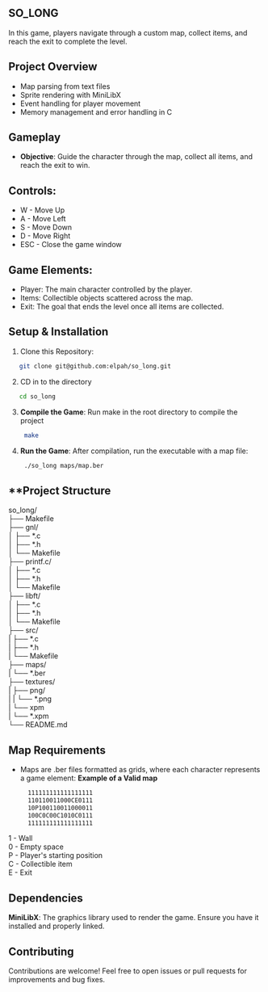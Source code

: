 ## **SO_LONG**

In this game, players navigate through a custom map, collect items, and reach the exit to complete the level.

## **Project Overview**

- Map parsing from text files
- Sprite rendering with MiniLibX
- Event handling for player movement
- Memory management and error handling in C

## **Gameplay**

- **Objective**: Guide the character through the map, collect all items, and reach the exit to win.

  
## **Controls**:

  - W - Move Up
  - A - Move Left
  - S - Move Down
  - D - Move Right
  - ESC - Close the game window

## **Game Elements:**
- Player: The main character controlled by the player.
- Items: Collectible objects scattered across the map.
- Exit: The goal that ends the level once all items are collected.

## **Setup & Installation**

1. Clone this Repository:
 ```bash
    git clone git@github.com:elpah/so_long.git
 ```

2. CD in to the directory
 ```bash
    cd so_long
 ```

3. **Compile the Game**: Run make in the root directory to compile the project
   ```bash
    make
   ```

4. **Run the Game**: After compilation, run the executable with a map file:
   ```bash
    ./so_long maps/map.ber
   ```
## **Project Structure

  so_long/  
├── Makefile  
├── gnl/  
│   ├── *.c  
│   ├── *.h  
│   └── Makefile  
├── printf.c/  
│   ├── *.c  
│   ├── *.h  
│   └── Makefile  
├── libft/  
│   ├── *.c  
│   ├── *.h  
│   └── Makefile  
├── src/  
|   ├── *.c  
|   ├── *.h  
|   └── Makefile  
├── maps/  
|   └── *.ber  
├── textures/  
|   ├── png/  
|   |   └── *.png  
|   └── xpm  
|        └── *.xpm  
└── README.md  

## **Map Requirements**

- Maps are .ber files formatted as grids, where each character represents a game element:
  **Example of a Valid map**
  ```bash
    111111111111111111  
    110110011000CE0111  
    10P100110011000011  
    100C0C00C1010C0111  
    111111111111111111  
  ```

1 - Wall  
0 - Empty space  
P - Player's starting position  
C - Collectible item  
E - Exit  


## **Dependencies**
  **MiniLibX**: The graphics library used to render the game. Ensure you have it installed and properly linked.  

## **Contributing**

Contributions are welcome! Feel free to open issues or pull requests for improvements and bug fixes.
